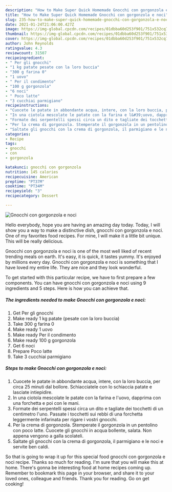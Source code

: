 ```yaml
---
description: "How to Make Super Quick Homemade Gnocchi con gorgonzola e noci"
title: "How to Make Super Quick Homemade Gnocchi con gorgonzola e noci"
slug: 235-how-to-make-super-quick-homemade-gnocchi-con-gorgonzola-e-noci
date: 2021-01-24T21:06:00.427Z
image: https://img-global.cpcdn.com/recipes/01dbba60d253f901/751x532cq70/gnocchi-con-gorgonzola-e-noci-recipe-main-photo.jpg
thumbnail: https://img-global.cpcdn.com/recipes/01dbba60d253f901/751x532cq70/gnocchi-con-gorgonzola-e-noci-recipe-main-photo.jpg
cover: https://img-global.cpcdn.com/recipes/01dbba60d253f901/751x532cq70/gnocchi-con-gorgonzola-e-noci-recipe-main-photo.jpg
author: John Reynolds
ratingvalue: 4.3
reviewcount: 31507
recipeingredient:
- " Per gli gnocchi"
- "1 kg patate pesate con la loro buccia"
- "300 g farina 0"
- "1 uovo"
- " Per il condimento"
- "100 g gorgonzola"
- "6 noci"
- " Poco latte"
- "3 cucchiai parmigiano"
recipeinstructions:
- "Cuocete le patate in abbondante acqua, intere, con la loro buccia, per circa 25 minuti dal bollore. Schiacciatele con lo schiaccia patate e lasciate intiepidire."
- "In una ciotola mescolate le patate con la farina e l&#39;uovo, dapprima con una forchetta e poi con le mani."
- "Formate dei serpentelli spessi circa un dito e tagliate dei tocchetti di un centimetro l&#39;uno. Passate i tocchetti sui rebbi di una forchetta leggermente infarinata per rigare i vostri gnocchi."
- "Per la crema di gorgonzola. Stemperate il gorgonzola in un pentolino con poco latte. Cuocete gli gnocchi in acqua bollente, salata. Non appena vengono a galla scolateli."
- "Saltate gli gnocchi con la crema di gorgonzola, il parmigiano e le noci e servite ben caldi."
categories:
- Recipe
tags:
- gnocchi
- con
- gorgonzola

katakunci: gnocchi con gorgonzola 
nutrition: 145 calories
recipecuisine: American
preptime: "PT37M"
cooktime: "PT34M"
recipeyield: "3"
recipecategory: Dessert

---
```



![Gnocchi con gorgonzola e noci](https://img-global.cpcdn.com/recipes/01dbba60d253f901/751x532cq70/gnocchi-con-gorgonzola-e-noci-recipe-main-photo.jpg)

Hello everybody, hope you are having an amazing day today. Today, I will show you a way to make a distinctive dish, gnocchi con gorgonzola e noci. One of my favorites food recipes. For mine, I will make it a little bit unique. This will be really delicious.



Gnocchi con gorgonzola e noci is one of the most well liked of recent trending meals on earth. It's easy, it is quick, it tastes yummy. It's enjoyed by millions every day. Gnocchi con gorgonzola e noci is something that I have loved my entire life. They are nice and they look wonderful.


To get started with this particular recipe, we have to first prepare a few components. You can have gnocchi con gorgonzola e noci using 9 ingredients and 5 steps. Here is how you can achieve that.

<!--inarticleads1-->

##### The ingredients needed to make Gnocchi con gorgonzola e noci:

1. Get  Per gli gnocchi
1. Make ready 1 kg patate (pesate con la loro buccia)
1. Take 300 g farina 0
1. Make ready 1 uovo
1. Make ready  Per il condimento
1. Make ready 100 g gorgonzola
1. Get 6 noci
1. Prepare  Poco latte
1. Take 3 cucchiai parmigiano




<!--inarticleads2-->

##### Steps to make Gnocchi con gorgonzola e noci:

1. Cuocete le patate in abbondante acqua, intere, con la loro buccia, per circa 25 minuti dal bollore. Schiacciatele con lo schiaccia patate e lasciate intiepidire.
1. In una ciotola mescolate le patate con la farina e l&#39;uovo, dapprima con una forchetta e poi con le mani.
1. Formate dei serpentelli spessi circa un dito e tagliate dei tocchetti di un centimetro l&#39;uno. Passate i tocchetti sui rebbi di una forchetta leggermente infarinata per rigare i vostri gnocchi.
1. Per la crema di gorgonzola. Stemperate il gorgonzola in un pentolino con poco latte. Cuocete gli gnocchi in acqua bollente, salata. Non appena vengono a galla scolateli.
1. Saltate gli gnocchi con la crema di gorgonzola, il parmigiano e le noci e servite ben caldi.




So that is going to wrap it up for this special food gnocchi con gorgonzola e noci recipe. Thanks so much for reading. I'm sure that you will make this at home. There's gonna be interesting food at home recipes coming up. Remember to bookmark this page in your browser, and share it to your loved ones, colleague and friends. Thank you for reading. Go on get cooking!
